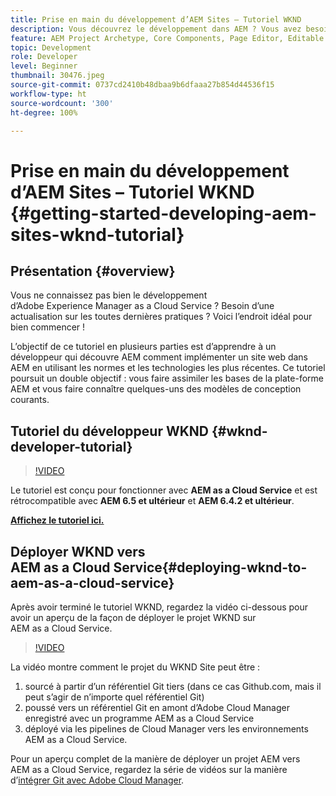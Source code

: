 ```yaml
---
title: Prise en main du développement d’AEM Sites – Tutoriel WKND
description: Vous découvrez le développement dans AEM ? Vous avez besoin d’une mise à niveau sur les bonnes pratiques ? Voici l’endroit idéal pour bien commencer ! L’objectif de ce tutoriel en plusieurs parties est d’apprendre à un développeur qui découvre AEM comment implémenter un site web dans AEM en utilisant les normes et les technologies les plus récentes.
feature: AEM Project Archetype, Core Components, Page Editor, Editable Templates
topic: Development
role: Developer
level: Beginner
thumbnail: 30476.jpeg
source-git-commit: 0737cd2410b48dbaa9b6dfaaa27b854d44536f15
workflow-type: ht
source-wordcount: '300'
ht-degree: 100%

---
```



# Prise en main du développement d’AEM Sites – Tutoriel WKND {#getting-started-developing-aem-sites-wknd-tutorial}

## Présentation {#overview}

Vous ne connaissez pas bien le développement d’Adobe Experience Manager as a Cloud Service ? Besoin d’une actualisation sur les toutes dernières pratiques ? Voici l’endroit idéal pour bien commencer !

L’objectif de ce tutoriel en plusieurs parties est d’apprendre à un développeur qui découvre AEM comment implémenter un site web dans AEM en utilisant les normes et les technologies les plus récentes. Ce tutoriel poursuit un double objectif : vous faire assimiler les bases de la plate-forme AEM et vous faire connaître quelques-uns des modèles de conception courants.

## Tutoriel du développeur WKND {#wknd-developer-tutorial}

>[!VIDEO](https://video.tv.adobe.com/v/30476?quality=12&learn=on)

Le tutoriel est conçu pour fonctionner avec **AEM as a Cloud Service** et est rétrocompatible avec **AEM 6.5 et ultérieur** et **AEM 6.4.2 et ultérieur**.

**[Affichez le tutoriel ici.](https://experienceleague.adobe.com/docs/experience-manager-learn/getting-started-wknd-tutorial-develop/overview.html?lang=fr)**

## Déployer WKND vers AEM as a Cloud Service{#deploying-wknd-to-aem-as-a-cloud-service}

Après avoir terminé le tutoriel WKND, regardez la vidéo ci-dessous pour avoir un aperçu de la façon de déployer le projet WKND sur AEM as a Cloud Service.

>[!VIDEO](https://video.tv.adobe.com/v/30191?quality=12&learn=on)

La vidéo montre comment le projet du WKND Site peut être :

1. sourcé à partir d’un référentiel Git tiers (dans ce cas Github.com, mais il peut s’agir de n’importe quel référentiel Git)
2. poussé vers un référentiel Git en amont d’Adobe Cloud Manager enregistré avec un programme AEM as a Cloud Service
3. déployé via les pipelines de Cloud Manager vers les environnements AEM as a Cloud Service.

Pour un aperçu complet de la manière de déployer un projet AEM vers AEM as a Cloud Service, regardez la série de vidéos sur la manière d’[intégrer Git avec Adobe Cloud Manager](https://docs.adobe.com/content/help/fr/experience-manager-cloud-manager/using/managing-code/setup-cloud-manager-git-integration.html).
